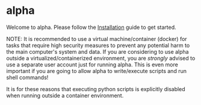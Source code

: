 # alpha

Welcome to alpha.  Please follow the [Installation](/setup/) guide to get started.

NOTE: It is recommended to use a virtual machine/container (docker) for tasks that require high security measures to prevent any potential harm to the main computer's system and data. If you are considering to use alpha outside a virtualized/containerized environment, you are *strongly* advised to use a separate user account just for running alpha. This is even more important if you are going to allow alpha to write/execute scripts and run shell commands!

It is for these reasons that executing python scripts is explicitly disabled when running outside a container environment.
